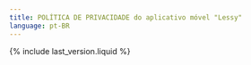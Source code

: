 ```yaml
---
title: POLÍTICA DE PRIVACIDADE do aplicativo móvel "Lessy"
language: pt-BR
---
```


{% include last_version.liquid %}
